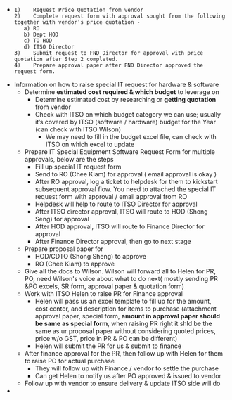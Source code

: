 - ``` 
  1)	Request Price Quotation from vendor
  2)	Complete request form with approval sought from the following together with vendor’s price quotation -
     a)	RO
     b)	Dept HOD
     c)	TO HOD
     d)	ITSO Director 
  3)	Submit request to FND Director for approval with price quotation after Step 2 completed.
  4)	Prepare approval paper after FND Director approved the request form.
  ```
- Information on how to raise special IT request for hardware & software
	- Determine **estimated cost required &  which budget** to leverage on
		- Determine estimated cost by researching or **getting quotation** from vendor
		- Check with ITSO on which budget category we can use; usually it’s covered by ITSO (software / hardware) budget for the Year (can check with ITSO Wilson)
			- We may need to fill in the budget excel file, can check with ITSO on which excel to update
	- Prepare IT Special Equipment Software Request Form for multiple approvals, below are the steps
		- Fill up special IT request form
		- Send to RO (Chee Kiam) for approval ( email approval is okay )
		- After RO approval, log a ticket to helpdesk for them to kickstart subsequent approval flow. You need to attached the special IT request form with approval / email approval from RO
		- Helpdesk will help to route to ITSO Director for approval
		- After ITSO director approval, ITSO will route to HOD (Shong Seng) for approval
		- After HOD approval, ITSO will route to Finance Director for approval
		- After Finance Director approval, then go to next stage
	- Prepare proposal paper for
		- HOD/CDTO (Shong Sheng) to approve
		- RO (Chee Kiam) to approve
	- Give all the docs  to Wilson. Wilson will forward all to Helen for PR, PO, need Wilson's voice about what to do next( mostly sending PR &PO excels, SR form, approval paper & quotation form)
	- Work with ITSO Helen to raise PR for Finance approval
		- Helen will pass us an excel template to fill up for the amount, cost center, and description for items to purchase (attachment approval paper, special form, **amount in approval paper should be same as special form**, when raising PR right it shld be the same as ur proposal paper without considering quoted prices, price w/o GST, price in PR & PO can be different)
		- Helen will submit the PR for us & submit to finance
	- After finance approval for the PR, then follow up with Helen for them to raise PO for actual purchase
		- They will follow up with Finance / vendor to settle the purchase
		- Can get Helen to notify us after PO approved & issued to vendor
	- Follow up with vendor to ensure delivery & update ITSO side will do
-
